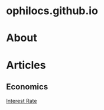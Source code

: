 # ophilocs.github.io

# About

# Articles

## Economics

[Interest Rate](content\economics\interest-rates)